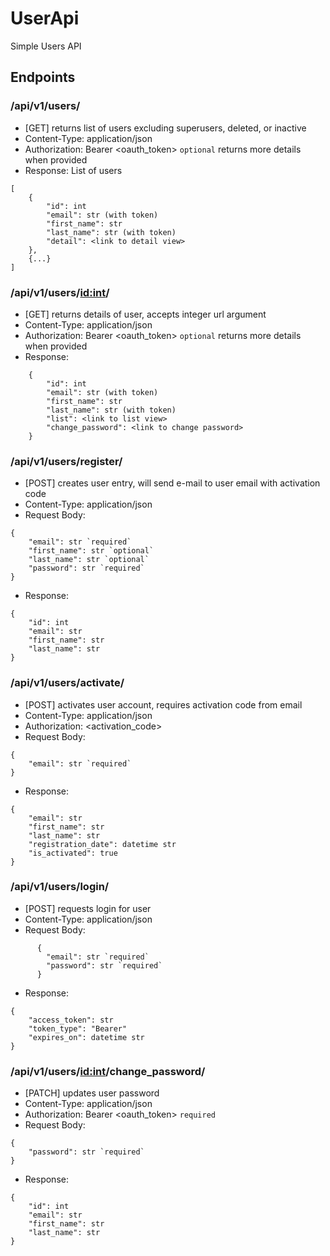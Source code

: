 # UserApi
Simple Users API

## Endpoints

### /api/v1/users/
- [GET] returns list of users excluding superusers, deleted, or inactive
- Content-Type: application/json
- Authorization: Bearer <oauth_token> `optional` returns more details when provided
- Response: List of users
```
[
    {
        "id": int
        "email": str (with token)
        "first_name": str
        "last_name": str (with token)
        "detail": <link to detail view>
    },
    {...}
]
```

### /api/v1/users/<id:int>/
- [GET] returns details of user, accepts integer url argument
- Content-Type: application/json
- Authorization: Bearer <oauth_token> `optional` returns more details when provided
- Response:
```
    {
        "id": int
        "email": str (with token)
        "first_name": str
        "last_name": str (with token)
        "list": <link to list view>
        "change_password": <link to change password>
    }
```

### /api/v1/users/register/
- [POST] creates user entry, will send e-mail to user email with activation code
- Content-Type: application/json
- Request Body:
```
{
    "email": str `required`
    "first_name": str `optional`
    "last_name": str `optional`
    "password": str `required`
}
```
- Response:
```
{
    "id": int
    "email": str
    "first_name": str
    "last_name": str
}
```

### /api/v1/users/activate/
- [POST] activates user account, requires activation code from email
- Content-Type: application/json
- Authorization: <activation_code>
- Request Body:
```
{
    "email": str `required`
}
```
- Response:
```
{
    "email": str
    "first_name": str
    "last_name": str
    "registration_date": datetime str
    "is_activated": true
}
```

### /api/v1/users/login/
- [POST] requests login for user
- Content-Type: application/json
- Request Body:
```
      {
        "email": str `required`
        "password": str `required`
      }
``` 
- Response:
```
{
    "access_token": str
    "token_type": "Bearer"
    "expires_on": datetime str
}
```

### /api/v1/users/<id:int>/change_password/
- [PATCH] updates user password
- Content-Type: application/json
- Authorization: Bearer <oauth_token> `required`
- Request Body:
```
{
    "password": str `required`
}
```
- Response:
```
{
    "id": int
    "email": str
    "first_name": str
    "last_name": str
}
```
